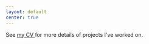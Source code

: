 ```yaml
---
layout: default
center: true
---
```



<object data="assets/pdf/cv.pdf" width="100%" style="height: 100vh;" type="application/pdf">   
        <p>See <a href="assets/pdf/cv.pdf" target="_blank" rel="noreferrer">my CV </a>for more details of projects I've worked on.</p>
</object>
